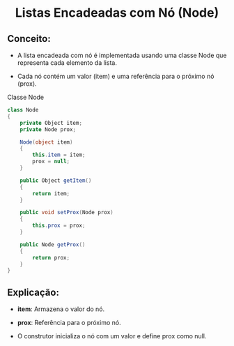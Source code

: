 <h1 align="center">
   Listas Encadeadas com Nó (Node)
</h1>

## Conceito:
- A lista encadeada com nó é implementada usando uma classe Node que representa cada elemento da lista.

- Cada nó contém um valor (item) e uma referência para o próximo nó (prox).

Classe Node
```csharp
class Node
{
    private Object item;
    private Node prox;

    Node(object item)
    {
        this.item = item;
        prox = null;
    }

    public Object getItem()
    {
        return item;
    }

    public void setProx(Node prox)
    {
        this.prox = prox;
    }

    public Node getProx()
    {
        return prox;
    }
}
```
## Explicação:

- **item**: Armazena o valor do nó.

- **prox**: Referência para o próximo nó.

- O construtor inicializa o nó com um valor e define prox como null.
